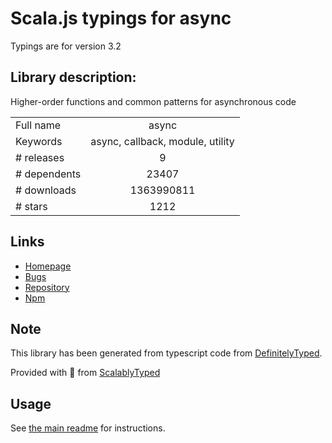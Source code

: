 
# Scala.js typings for async

Typings are for version 3.2

## Library description:
Higher-order functions and common patterns for asynchronous code

|                    |                 |
| ------------------ | :-------------: |
| Full name          | async |
| Keywords           | async, callback, module, utility |
| # releases         | 9 |
| # dependents       | 23407 |
| # downloads        | 1363990811 |
| # stars            | 1212 |

## Links
- [Homepage](https://caolan.github.io/async/)
- [Bugs](https://github.com/caolan/async/issues)
- [Repository](https://github.com/caolan/async)
- [Npm](https://www.npmjs.com/package/async)
    


## Note
This library has been generated from typescript code from [DefinitelyTyped](https://definitelytyped.org).

Provided with :purple_heart: from [ScalablyTyped](https://github.com/oyvindberg/ScalablyTyped)

## Usage
See [the main readme](../../readme.md) for instructions.


